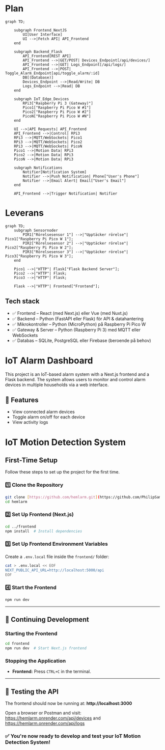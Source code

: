 # Plan

```mermaid
graph TD;
    
    subgraph Frontend_NextJS
        UI[User Interface]
        UI -->|Fetch API| API_Frontend
    end

    subgraph Backend_Flask
        API_Frontend[REST API]
        API_Frontend -->|GET/POST| Devices_Endpoint[/api/devices/]
        API_Frontend -->|GET| Logs_Endpoint[/api/logs/]
        API_Frontend -->|POST| Toggle_Alarm_Endpoint[api/toggle_alarm/:id]
        DB[(Database)]
        Devices_Endpoint -->|Read/Write| DB
        Logs_Endpoint -->|Read| DB
    end
    
    subgraph IoT_Edge_Devices
        RPi3["Raspberry Pi 3 (Gateway)"]
        Pico1["Raspberry Pi Pico W #1"]
        Pico2["Raspberry Pi Pico W #2"]
        PicoN["Raspberry Pi Pico W #N"]
    end

    UI -->|API Requests| API_Frontend
    API_Frontend -->|Control| RPi3
    RPi3 -->|MQTT/WebSockets| Pico1
    RPi3 -->|MQTT/WebSockets| Pico2
    RPi3 -->|MQTT/WebSockets| PicoN
    Pico1 -->|Motion Data| RPi3
    Pico2 -->|Motion Data| RPi3
    PicoN -->|Motion Data| RPi3

    subgraph Notifications
        Notifier[Notification System]
        Notifier -->|Push Notification| Phone["User's Phone"]
        Notifier -->|Email Alert| Email["User's Email"]
    end

    API_Frontend -->|Trigger Notification| Notifier
```
# Leverans

```mermaid
graph TD;
    subgraph Sensornoder
        PIR1["Rörelsesensor 1"] -->|"Upptäcker rörelse"| Pico1["Raspberry Pi Pico W 1"];
        PIR2["Rörelsesensor 2"] -->|"Upptäcker rörelse"| Pico2["Raspberry Pi Pico W 2"];
        PIR3["Rörelsesensor 3"] -->|"Upptäcker rörelse"| Pico3["Raspberry Pi Pico W 3"];
    end
    
    Pico1 -->|"HTTP"| Flask["Flask Backend Server"];
    Pico2 -->|"HTTP"| Flask;
    Pico3 -->|"HTTP"| Flask;
    
    Flask -->|"HTTP"| Frontend["Frontend"];
```
## Tech stack

- ✅ Frontend – React (med Next.js) eller Vue (med Nuxt.js)
- ✅ Backend – Python (FastAPI eller Flask) för API & datahantering
- ✅ Mikrokontroller – Python (MicroPython) på Raspberry Pi Pico W
- ✅ Gateway & Server – Python (Raspberry Pi 3) med MQTT eller WebSockets
- ✅ Databas – SQLite, PostgreSQL eller Firebase (beroende på behov)


# IoT Alarm Dashboard

This project is an IoT-based alarm system with a Next.js frontend and a Flask backend. The system allows users to monitor and control alarm devices in multiple households via a web interface.

## 🚀 Features
- View connected alarm devices
- Toggle alarm on/off for each device
- View activity logs

# IoT Motion Detection System

## First-Time Setup

Follow these steps to set up the project for the first time.

### 1️⃣ **Clone the Repository**
```bash
git clone [https://github.com/hemlarm.git](https://github.com/PhilipSamuelsson/hemlarm.git)
cd hemlarm
```

### 2️⃣ **Set Up Frontend (Next.js)**
```bash
cd ../frontend
npm install  # Install dependencies
```

### 3️⃣ **Set Up Frontend Environment Variables**
Create a `.env.local` file inside the `frontend/` folder:
```bash
cat > .env.local << EOF
NEXT_PUBLIC_API_URL=http://localhost:5000/api
EOF
```

### 4️⃣ **Start the Frontend**
```bash
npm run dev
```

---

## 🔄 Continuing Development

### **Starting the Frontend**
```bash
cd frontend
npm run dev  # Start Next.js frontend
```

### **Stopping the Application**
- **Frontend:** Press `CTRL+C` in the terminal.
---


## 🧪 Testing the API 
The frontend should now be running at: **http://localhost:3000** 

Open a browser or Postman and visit: 
https://hemlarm.onrender.com/api/devices 
and
https://hemlarm.onrender.com/api/logs

### ✅ You're now ready to develop and test your IoT Motion Detection System!
